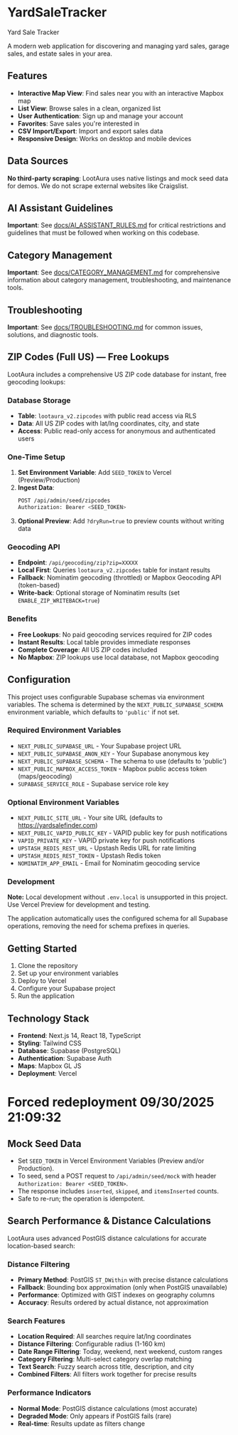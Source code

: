 # YardSaleTracker
Yard Sale Tracker

A modern web application for discovering and managing yard sales, garage sales, and estate sales in your area.

## Features

- **Interactive Map View**: Find sales near you with an interactive Mapbox map
- **List View**: Browse sales in a clean, organized list
- **User Authentication**: Sign up and manage your account
- **Favorites**: Save sales you're interested in
- **CSV Import/Export**: Import and export sales data
- **Responsive Design**: Works on desktop and mobile devices

## Data Sources

**No third-party scraping**: LootAura uses native listings and mock seed data for demos. We do not scrape external websites like Craigslist.

## AI Assistant Guidelines

**Important**: See [docs/AI_ASSISTANT_RULES.md](docs/AI_ASSISTANT_RULES.md) for critical restrictions and guidelines that must be followed when working on this codebase.

## Category Management

**Important**: See [docs/CATEGORY_MANAGEMENT.md](docs/CATEGORY_MANAGEMENT.md) for comprehensive information about category management, troubleshooting, and maintenance tools.

## Troubleshooting

**Important**: See [docs/TROUBLESHOOTING.md](docs/TROUBLESHOOTING.md) for common issues, solutions, and diagnostic tools.

## ZIP Codes (Full US) — Free Lookups

LootAura includes a comprehensive US ZIP code database for instant, free geocoding lookups:

### Database Storage
- **Table**: `lootaura_v2.zipcodes` with public read access via RLS
- **Data**: All US ZIP codes with lat/lng coordinates, city, and state
- **Access**: Public read-only access for anonymous and authenticated users

### One-Time Setup
1. **Set Environment Variable**: Add `SEED_TOKEN` to Vercel (Preview/Production)
2. **Ingest Data**: 
   ```bash
   POST /api/admin/seed/zipcodes
   Authorization: Bearer <SEED_TOKEN>
   ```
3. **Optional Preview**: Add `?dryRun=true` to preview counts without writing data

### Geocoding API
- **Endpoint**: `/api/geocoding/zip?zip=XXXXX`
- **Local First**: Queries `lootaura_v2.zipcodes` table for instant results
- **Fallback**: Nominatim geocoding (throttled) or Mapbox Geocoding API (token-based)
- **Write-back**: Optional storage of Nominatim results (set `ENABLE_ZIP_WRITEBACK=true`)

### Benefits
- **Free Lookups**: No paid geocoding services required for ZIP codes
- **Instant Results**: Local table provides immediate responses
- **Complete Coverage**: All US ZIP codes included
- **No Mapbox**: ZIP lookups use local database, not Mapbox geocoding

## Configuration

This project uses configurable Supabase schemas via environment variables. The schema is determined by the `NEXT_PUBLIC_SUPABASE_SCHEMA` environment variable, which defaults to `'public'` if not set.

### Required Environment Variables

- `NEXT_PUBLIC_SUPABASE_URL` - Your Supabase project URL
- `NEXT_PUBLIC_SUPABASE_ANON_KEY` - Your Supabase anonymous key
- `NEXT_PUBLIC_SUPABASE_SCHEMA` - The schema to use (defaults to 'public')
- `NEXT_PUBLIC_MAPBOX_ACCESS_TOKEN` - Mapbox public access token (maps/geocoding)
- `SUPABASE_SERVICE_ROLE` - Supabase service role key

### Optional Environment Variables

- `NEXT_PUBLIC_SITE_URL` - Your site URL (defaults to https://yardsalefinder.com)
- `NEXT_PUBLIC_VAPID_PUBLIC_KEY` - VAPID public key for push notifications
- `VAPID_PRIVATE_KEY` - VAPID private key for push notifications
- `UPSTASH_REDIS_REST_URL` - Upstash Redis URL for rate limiting
- `UPSTASH_REDIS_REST_TOKEN` - Upstash Redis token
- `NOMINATIM_APP_EMAIL` - Email for Nominatim geocoding service

### Development

**Note:** Local development without `.env.local` is unsupported in this project. Use Vercel Preview for development and testing.

The application automatically uses the configured schema for all Supabase operations, removing the need for schema prefixes in queries.

## Getting Started

1. Clone the repository
2. Set up your environment variables
3. Deploy to Vercel
4. Configure your Supabase project
5. Run the application

## Technology Stack

- **Frontend**: Next.js 14, React 18, TypeScript
- **Styling**: Tailwind CSS
- **Database**: Supabase (PostgreSQL)
- **Authentication**: Supabase Auth
- **Maps**: Mapbox GL JS
- **Deployment**: Vercel
#  Forced redeployment 09/30/2025 21:09:32

## Mock Seed Data

- Set `SEED_TOKEN` in Vercel Environment Variables (Preview and/or Production).
- To seed, send a POST request to `/api/admin/seed/mock` with header `Authorization: Bearer <SEED_TOKEN>`.
- The response includes `inserted`, `skipped`, and `itemsInserted` counts.
- Safe to re-run; the operation is idempotent.

## Search Performance & Distance Calculations

LootAura uses advanced PostGIS distance calculations for accurate location-based search:

### Distance Filtering
- **Primary Method**: PostGIS `ST_DWithin` with precise distance calculations
- **Fallback**: Bounding box approximation (only when PostGIS unavailable)
- **Performance**: Optimized with GIST indexes on geography columns
- **Accuracy**: Results ordered by actual distance, not approximation

### Search Features
- **Location Required**: All searches require lat/lng coordinates
- **Distance Filtering**: Configurable radius (1-160 km)
- **Date Range Filtering**: Today, weekend, next weekend, custom ranges
- **Category Filtering**: Multi-select category overlap matching
- **Text Search**: Fuzzy search across title, description, and city
- **Combined Filters**: All filters work together for precise results

### Performance Indicators
- **Normal Mode**: PostGIS distance calculations (most accurate)
- **Degraded Mode**: Only appears if PostGIS fails (rare)
- **Real-time**: Results update as filters change